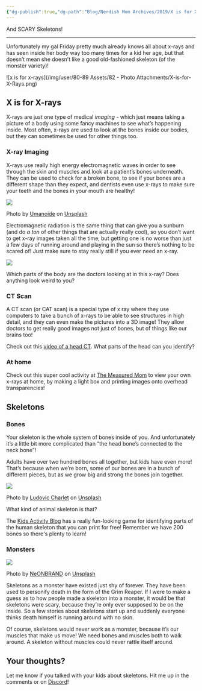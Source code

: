 ```yaml
---
{"dg-publish":true,"dg-path":"Blog/Nerdish Mom Archives/2019/X is for X-Rays.md","permalink":"/blog/nerdish-mom-archives/2019/x-is-for-x-rays/","title":"X is for X-Rays","created":"","updated":""}
---
```



And SCARY Skeletons!

* * *

Unfortunately my gal Friday pretty much already knows all about x-rays and has seen inside her body way too many times for a kid her age, but that doesn’t mean she doesn’t like a good old-fashioned skeleton (of the monster variety)!

![x is for x-rays](/img/user/80-89 Assets/82 - Photo Attachments/X-is-for-X-Rays.png)

## **X is for X-rays**

X-rays are just one type of medical _imaging_ - which just means taking a picture of a body using some fancy machines to see what’s happening inside. Most often, x-rays are used to look at the bones inside our bodies, but they can sometimes be used for other things too.

### **X-ray** Imaging

X-rays use really high energy electromagnetic waves in order to see through the skin and muscles and look at a patient’s bones underneath. They can be used to check for a broken bone, to see if your bones are a different shape than they expect, and dentists even use x-rays to make sure your teeth and the bones in your mouth are healthy!

![](https://lh6.googleusercontent.com/dt-vicgStl9RGdDfMoVrW4xQGaOOIGk05u0Lnle2BHDsezYsNNT_R9CZXYZyjj7dtxXZz9k84Ixmkrt5col2Y8hQ2DfQUSmbiLEBXyJaN-x6HX6W2X6pN0rDb8bemzUu0VdhIdSX)

Photo by [Umanoide](https://unsplash.com/@umanoide?utm_source=unsplash&utm_medium=referral&utm_content=creditCopyText) on [Unsplash](https://unsplash.com/s/photos/ct-scan?utm_source=unsplash&utm_medium=referral&utm_content=creditCopyText)

Electromagnetic radiation is the same thing that can give you a sunburn (and do _a ton_ of other things that are actually really cool), so you don’t want to get x-ray images taken all the time, but getting one is no worse than just a few days of running around and playing in the sun so there’s nothing to be scared of! Just make sure to stay really still if you ever need an x-ray.

![](https://lh6.googleusercontent.com/GOYNtVgwyEPTdxBYsN_HYYyCgi5QGd3OP9WevmpZTs1DBOu9iXpMwJr2MJQkdHJfDmT1S2vGhZvzl4QfzbSSlt-XdW9mVHnfEQ0gqzM3tmSOYw9KCGvoICAKbZY9FBsXHN6ftR8h)

Which parts of the body are the doctors looking at in this x-ray? Does anything look weird to you?

### **CT Scan**

A CT scan (or CAT scan) is a special type of x ray where they use computers to take a bunch of x-rays to be able to see structures in high detail, and they can even make the pictures into a 3D image! They allow doctors to get really good images not just of bones, but of things like our brains too!

Check out this [video of a head CT](https://www.youtube.com/watch?v=RB7tfXFMwrc). What parts of the head can you identify?

### **At home**

Check out this super cool activity at [The Measured Mom](https://www.themeasuredmom.com/easy-sensory-activity-for-kids-make-an-x-ray-light-box/) to view your own x-rays at home, by making a light box and printing images onto overhead transparencies!

## **Skeletons**

### **Bones**

Your skeleton is the whole system of bones inside of you. And unfortunately it’s a little bit more complicated than “the head bone’s connected to the neck bone”!

Adults have over two hundred bones all together, but kids have even more! That’s because when we’re born, some of our bones are in a bunch of different pieces, but as we grow big and strong the bones join together. 

![](https://lh5.googleusercontent.com/fFzs3NoYGgPE2ZhUBCeS7UcVrsCN8sWd07LhwJ4LKOoxo3tH1uHw4IBZ9eRj8KRJ1GNR4sljFS25VisCzw9zfForAXjGyIKs9Wc7ZOagU_n5iifDWDAXJ1OPeDfUDbARQztcsc2p)

Photo by [Ludovic Charlet](https://unsplash.com/@ludo_pics?utm_source=unsplash&utm_medium=referral&utm_content=creditCopyText) on [Unsplash](https://unsplash.com/s/photos/x-ray?utm_source=unsplash&utm_medium=referral&utm_content=creditCopyText)

What kind of animal skeleton is that?

The [Kids Activity Blog](https://kidsactivitiesblog.com/60287/skeleton-printable-game) has a really fun-looking game for identifying parts of the human skeleton that you can print for free! Remember we have 200 bones so there's plenty to learn!

### **Monsters**

![](https://lh4.googleusercontent.com/_U1_gpYcfqJaFf9sNzVR0E6pTeb4DoIlJb7z4mldaqhgaDalQtTz_OV0CvybzUMFk_uXDr2gwJk9ntmHDUQ8_x83Br3ahe7CJnz4Tb92YnV476WWnpVnP3S0j7i588wWb0TnXziw)

Photo by [NeONBRAND](https://unsplash.com/@neonbrand?utm_source=unsplash&utm_medium=referral&utm_content=creditCopyText) on [Unsplash](https://unsplash.com/s/photos/skeleton?utm_source=unsplash&utm_medium=referral&utm_content=creditCopyText)

Skeletons as a monster have existed just shy of forever. They have been used to personify death in the form of the Grim Reaper. If I were to make a guess as to how people made a skeleton into a monster, it would be that skeletons were scary, because they’re only ever supposed to be on the inside. So a few stories about skeletons start up and suddenly everyone thinks death himself is running around with no skin.

Of course, skeletons would never work as a monster, because it’s our muscles that make us move! We need bones and muscles both to walk around. A skeleton without muscles could never rattle itself around.

## **Your thoughts?**

Let me know if you talked with your kids about skeletons. Hit me up in the comments or on [Discord](https://discord.gg/JkPbnhb)!
